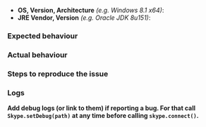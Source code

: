 * **OS, Version, Architecture** *(e.g. Windows 8.1 x64)*: 
* **JRE Vendor, Version** *(e.g. Oracle JDK 8u151)*:



### Expected behaviour



### Actual behaviour



### Steps to reproduce the issue



### Logs
**Add debug logs (or link to them) if reporting a bug. For that call ```Skype.setDebug(path)``` at any time before calling ```skype.connect()```.**
